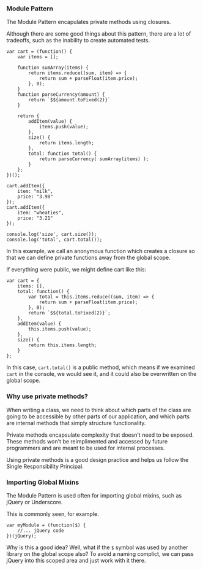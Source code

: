 ### Module Pattern

The Module Pattern encapulates private methods using closures.

Although there are some good things about this pattern, there are a lot of tradeoffs, such as the inability to create automated tests.

```
var cart = (function() {
    var items = [];

    function sumArray(items) {
        return items.reduce((sum, item) => {
            return sum + parseFloat(item.price);
        }, 0);
    }
    function parseCurrency(amount) {
        return `$${amount.toFixed(2)}`
    }

    return {
        addItem(value) {
            items.push(value);
        },
        size() {
            return items.length;
        },
        total: function total() {
            return parseCurrency( sumArray(items) );
        }
    };
})();

cart.addItem({
    item: "milk",
    price: "3.98"
});
cart.addItem({
    item: "wheaties",
    price: "3.21"
}); 

console.log('size', cart.size());
console.log('total', cart.total());
```

In this example, we call an anonymous function which creates a closure so that we can define private functions away from the global scope. 

If everything were public, we might define cart like this:
```
var cart = {
    items: [],
    total: function() {
        var total = this.items.reduce((sum, item) => {
            return sum + parseFloat(item.price);
        }, 0);
        return `$${total.toFixed(2)}`;
    },
    addItem(value) {
        this.items.push(value);
    },
    size() {
        return this.items.length;
    }
};
```

In this case, `cart.total()` is a public method, which means if we examined `cart` in the console, we would see it, and it could also be overwritten on the global scope.

### Why use private methods?
When writing a class, we need to think about which parts of the class are going to be accessible by other parts of our application, and which parts are internal methods that simply structure functionality.

Private methods encapsulate complexity that doesn't need to be exposed. These methods won't be reimplimented and accessed by future programmers and are meant to be used for internal processes.

Using private methods is a good design practice and helps us follow the Single Responsibility Principal.

### Importing Global Mixins
The Module Pattern is used often for importing global mixins, such as jQuery or Underscore. 

This is commonly seen, for example.
```
var myModule = (function($) {
    //... jQuery code
})(jQuery);
```
Why is this a good idea?
Well, what if the `$` symbol was used by another library on the global scope also? To avoid a naming complict, we can pass jQuery into this scoped area and just work with it there.